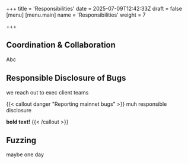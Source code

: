 +++
title = 'Responsibilities'
date = 2025-07-09T12:42:33Z
draft = false
[menu]
  [menu.main]
    name = 'Responsibilities'
    weight = 7
    
+++

## Coordination & Collaboration
Abc

## Responsible Disclosure of Bugs
we reach out to exec client teams

<!-- we support the following callout boxes: success, info, note warning, danger. all are defined in /static/css/callouts.css  -->
{{< callout danger "Reporting mainnet bugs" >}}
muh responsible disclosure

**bold text!**
{{< /callout >}}

## Fuzzing
maybe one day